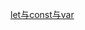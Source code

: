 
[let与const与var](https://github.com/HerryLo/Knowledge/blob/master/Dot/let%E4%B8%8Econst%E4%B8%8Evar.md)
